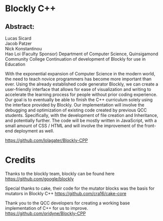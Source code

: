# Blockly C++

## Abstract: 

Lucas Sicard	
Jacob Patzer	
Nick Konstantinou	
Hao Loi (Faculty Sponsor)
Department of Computer Science, Quinsigamond Community College
Continuation of development of Blockly for use in Education

With the exponential expansion of Computer Science in the modern world, the need to teach novice programmers has become more important than ever. Using the already established code generator Blockly, we can create a user-friendly interface that allows for ease of visualization and writing to accelerate the learning process for people without prior coding experience. Our goal is to eventually be able to finish the C++ curriculum solely using the interface provided by Blockly. Our implementation will involve the debugging and optimization of existing code created by previous QCC students. Specifically, with the development of file creation and Inheritance, and potentially further. The code will be mostly written in JavaScript, with a small amount of CSS / HTML and will involve the improvement of the front-end deployment as well.

https://github.com/lolagater/Blockly-CPP

# Credits

Thanks to the blockly team, blockly can be found here
https://github.com/google/blockly

Special thanks to cake, their code for the mutator blocks was the basis for mutators in Blockly C++
https://github.com/cra16/cake-core

Thank you to the QCC developers for creating a working base implementation of C++ for us to improve.
https://github.com/oridyne/Blockly-CPP

